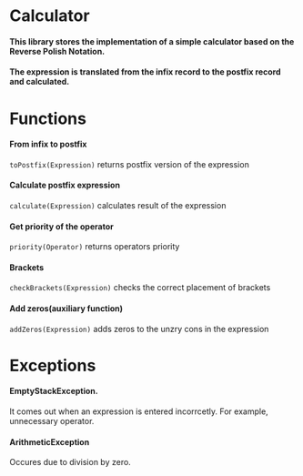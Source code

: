 
# Calculator
 #### This library stores the implementation of a simple calculator based on the Reverse Polish Notation.
 #### The expression is translated from the infix record to the postfix record and calculated.

 # Functions
 #### From infix to postfix
`toPostfix(Expression)` returns postfix version of the expression
 #### Calculate postfix expression
 `calculate(Expression)` calculates result of the expression
 #### Get priority of the operator
`priority(Operator)` returns operators priority
 #### Brackets
`checkBrackets(Expression)` checks the correct placement of brackets
 #### Add zeros(auxiliary function)
 `addZeros(Expression)` adds zeros to the unzry cons in the expression
 
 # Exceptions 
 #### EmptyStackException. 
 It comes out when an expression is entered incorrcetly. For example, unnecessary operator.
 #### ArithmeticException
 Occures due to division by zero.
